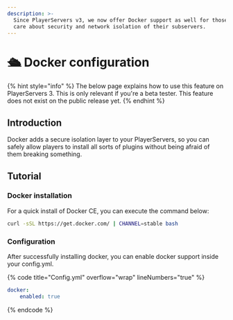 ```yaml
---
description: >-
  Since PlayerServers v3, we now offer Docker support as well for those that
  care about security and network isolation of their subservers.
---
```


# 🛳 Docker configuration

{% hint style="info" %}
The below page explains how to use this feature on PlayerServers 3. This is only relevant if you're a beta tester. This feature does not exist on the public release yet.
{% endhint %}

## Introduction

Docker adds a secure isolation layer to your PlayerServers, so you can safely allow players to install all sorts of plugins without being afraid of them breaking something.&#x20;

## Tutorial

### Docker installation

For a quick install of Docker CE, you can execute the command below:

```bash
curl -sSL https://get.docker.com/ | CHANNEL=stable bash
```

### Configuration

After successfully installing docker, you can enable docker support inside your config.yml.

{% code title="Config.yml" overflow="wrap" lineNumbers="true" %}
```yaml
docker:
    enabled: true
```
{% endcode %}
